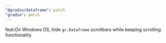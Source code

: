 ```yaml
---
"@gradio/dataframe": patch
"gradio": patch
---
```


feat:On Windows OS, hide `gr.Dataframe` scrollbars while keeping scrolling functionality

